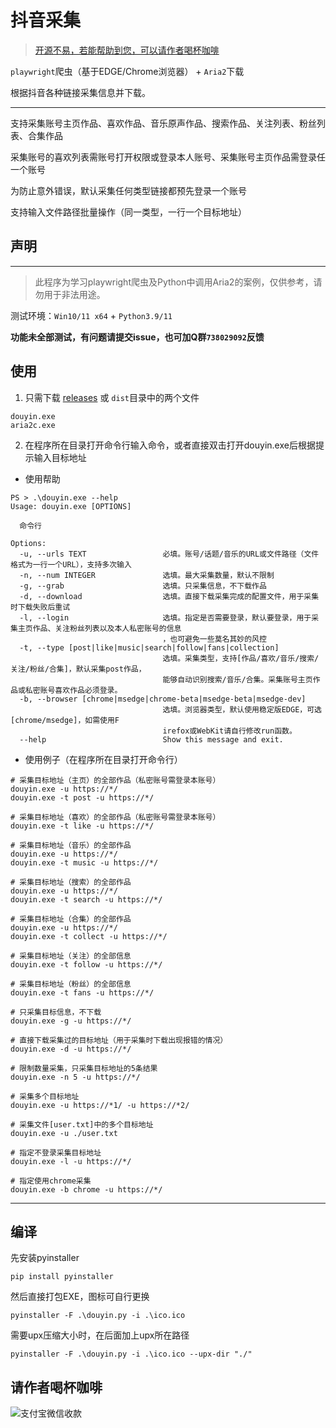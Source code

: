 # 抖音采集

> [开源不易，若能帮助到您，可以请作者喝杯咖啡](#请作者喝杯咖啡)

`playwright`爬虫（基于EDGE/Chrome浏览器） + `Aria2`下载

根据抖音各种链接采集信息并下载。

---

支持采集账号主页作品、喜欢作品、音乐原声作品、搜索作品、关注列表、粉丝列表、合集作品

采集账号的喜欢列表需账号打开权限或登录本人账号、采集账号主页作品需登录任一个账号

为防止意外错误，默认采集任何类型链接都预先登录一个账号

支持输入文件路径批量操作（同一类型，一行一个目标地址）

## 声明
---
> 此程序为学习playwright爬虫及Python中调用Aria2的案例，仅供参考，请勿用于非法用途。

测试环境：`Win10/11 x64` + `Python3.9/11`

**功能未全部测试，有问题请提交issue，也可加Q群`738029092`反馈**


## 使用

1. 只需下载 [releases](https://github.com/erma0/douyin/releases) 或 `dist`目录中的两个文件
```
douyin.exe
aria2c.exe
```
2. 在程序所在目录打开命令行输入命令，或者直接双击打开douyin.exe后根据提示输入目标地址

- 使用帮助

```
PS > .\douyin.exe --help
Usage: douyin.exe [OPTIONS]

  命令行

Options:
  -u, --urls TEXT                 必填。账号/话题/音乐的URL或文件路径（文件格式为一行一个URL），支持多次输入
  -n, --num INTEGER               选填。最大采集数量，默认不限制
  -g, --grab                      选填。只采集信息，不下载作品
  -d, --download                  选填。直接下载采集完成的配置文件，用于采集时下载失败后重试
  -l, --login                     选填。指定是否需要登录，默认要登录，用于采集主页作品、关注粉丝列表以及本人私密账号的信息
                                  ，也可避免一些莫名其妙的风控
  -t, --type [post|like|music|search|follow|fans|collection]
                                  选填。采集类型，支持[作品/喜欢/音乐/搜索/关注/粉丝/合集]，默认采集post作品，
                                  能够自动识别搜索/音乐/合集。采集账号主页作品或私密账号喜欢作品必须登录。
  -b, --browser [chrome|msedge|chrome-beta|msedge-beta|msedge-dev]
                                  选填。浏览器类型，默认使用稳定版EDGE，可选[chrome/msedge]，如需使用F
                                  irefox或WebKit请自行修改run函数。
  --help                          Show this message and exit.
```

- 使用例子（在程序所在目录打开命令行）
```
# 采集目标地址（主页）的全部作品（私密账号需登录本账号）
douyin.exe -u https://*/ 
douyin.exe -t post -u https://*/ 

# 采集目标地址（喜欢）的全部作品（私密账号需登录本账号）
douyin.exe -t like -u https://*/ 

# 采集目标地址（音乐）的全部作品
douyin.exe -u https://*/ 
douyin.exe -t music -u https://*/ 

# 采集目标地址（搜索）的全部作品
douyin.exe -u https://*/ 
douyin.exe -t search -u https://*/ 

# 采集目标地址（合集）的全部作品
douyin.exe -u https://*/ 
douyin.exe -t collect -u https://*/ 

# 采集目标地址（关注）的全部信息
douyin.exe -t follow -u https://*/ 

# 采集目标地址（粉丝）的全部信息
douyin.exe -t fans -u https://*/ 

# 只采集目标信息，不下载
douyin.exe -g -u https://*/ 

# 直接下载采集过的目标地址（用于采集时下载出现报错的情况）
douyin.exe -d -u https://*/ 

# 限制数量采集，只采集目标地址的5条结果
douyin.exe -n 5 -u https://*/ 

# 采集多个目标地址
douyin.exe -u https://*1/ -u https://*2/ 

# 采集文件[user.txt]中的多个目标地址
douyin.exe -u ./user.txt

# 指定不登录采集目标地址
douyin.exe -l -u https://*/ 

# 指定使用chrome采集
douyin.exe -b chrome -u https://*/ 
```


---

## 编译
先安装pyinstaller
```
pip install pyinstaller
```
然后直接打包EXE，图标可自行更换
```
pyinstaller -F .\douyin.py -i .\ico.ico 
```
需要upx压缩大小时，在后面加上upx所在路径
```
pyinstaller -F .\douyin.py -i .\ico.ico --upx-dir "./"
```

## 请作者喝杯咖啡

![支付宝微信收款][1]

  [1]: https://erma0.gitee.io/images/qrcode/shouqianma.png

